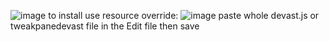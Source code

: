 ![image](https://github.com/ward0g71/etc/assets/120116465/d97d9791-ca64-4a96-bcb3-f17e7f68a223)
to install use resource override:
![image](https://github.com/ward0g71/devast.io-scripts/assets/120116465/f36fa669-b11f-434f-84dd-476ca177e23d)
paste whole devast.js or tweakpanedevast file in the Edit file then save
